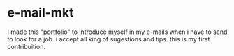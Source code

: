 # e-mail-mkt
I made this "portfólio" to introduce myself in my e-mails when i have to send to look for a job.
i accept all king of sugestions and tips.
this is my first contribuition.
